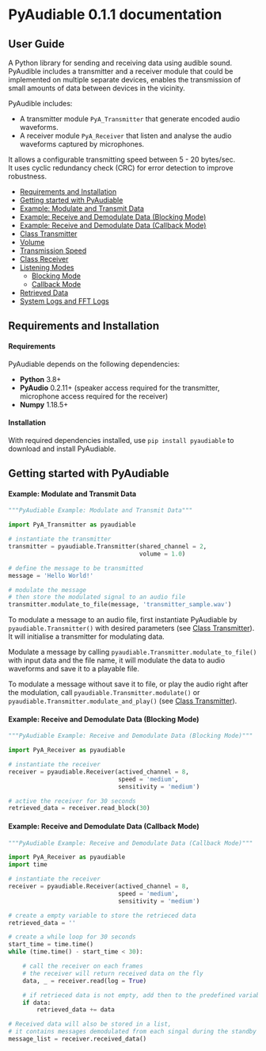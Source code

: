 # PyAudiable 0.1.1 documentation

## User Guide

A Python library for sending and receiving data using audible sound. PyAudible includes a transmitter and a receiver module that could be implemented on multiple separate devices, enables the transmission of small amounts of data between devices in the vicinity.  

PyAudible includes:  
 - A transmitter module ``PyA_Transmitter`` that generate encoded audio waveforms.  
 - A receiver module ``PyA_Receiver`` that listen and analyse the audio waveforms captured by microphones.  

It allows a configurable transmitting speed between 5 - 20 bytes/sec.  
It uses cyclic redundancy check (CRC) for error detection to improve robustness.

* [Requirements and Installation](#requirements-and-installation)
* [Getting started with PyAudiable](#)
 * [Example: Modulate and Transmit Data](#)
 * [Example: Receive and Demodulate Data (Blocking Mode)](#)
 * [Example: Receive and Demodulate Data (Callback Mode)](#)
* [Class Transmitter](#)
 * [Volume](#)
 * [Transmission Speed](#)
* [Class Receiver](#)
 * [Listening Modes](#)
   * [Blocking Mode](#)
   * [Callback Mode](#)
 * [Retrieved Data](#)
 * [System Logs and FFT Logs](#)



## Requirements and Installation

#### Requirements
PyAudiable depends on the following dependencies:
* **Python** 3.8+
* **PyAudio** 0.2.11+ (speaker access required for the transmitter, microphone access required for the receiver)
* **Numpy** 1.18.5+

#### Installation
With required dependencies installed, use ``pip install pyaudiable`` to download and install PyAudiable.


## Getting started with PyAudiable
#### Example: Modulate and Transmit Data
```python
"""PyAudiable Example: Modulate and Transmit Data"""

import PyA_Transmitter as pyaudiable

# instantiate the transmitter
transmitter = pyaudiable.Transmitter(shared_channel = 2,
                                     volume = 1.0)

# define the message to be transmitted
message = 'Hello World!'

# modulate the message
# then store the modulated signal to an audio file
transmitter.modulate_to_file(message, 'transmitter_sample.wav')
```
To modulate a message to an audio file, first instantiate PyAudiable by ``pyaudiable.Transmitter()`` with desired parameters (see [Class Transmitter](#)). It will initialise a transmitter for modulating data.   

Modulate a message by calling ``pyaudiable.Transmitter.modulate_to_file()`` with input data and the file name, it will modulate the data to audio waveforms and save it to a playable file.

To modulate a message without save it to file, or play the audio right after the modulation, call ``pyaudiable.Transmitter.modulate()`` or ``pyaudiable.Transmitter.modulate_and_play()`` (see [Class Transmitter](#)).

#### Example: Receive and Demodulate Data (Blocking Mode)
```python
"""PyAudiable Example: Receive and Demodulate Data (Blocking Mode)"""

import PyA_Receiver as pyaudiable

# instantiate the receiver
receiver = pyaudiable.Receiver(actived_channel = 8,
                               speed = 'medium',
                               sensitivity = 'medium')

# active the receiver for 30 seconds
retrieved_data = receiver.read_block(30)

```





#### Example: Receive and Demodulate Data (Callback Mode)
```python
"""PyAudiable Example: Receive and Demodulate Data (Callback Mode)"""

import PyA_Receiver as pyaudiable
import time

# instantiate the receiver
receiver = pyaudiable.Receiver(actived_channel = 8,
                               speed = 'medium',
                               sensitivity = 'medium')

# create a empty variable to store the retrieced data
retrieved_data = ''

# create a while loop for 30 seconds
start_time = time.time()
while (time.time() - start_time < 30):

    # call the receiver on each frames
    # the receiver will return received data on the fly
    data, _ = receiver.read(log = True)

    # if retrieced data is not empty, add then to the predefined variable
    if data:
        retrieved_data += data

# Received data will also be stored in a list,
# it contains messages demodulated from each singal during the standby time
message_list = receiver.received_data()
```

